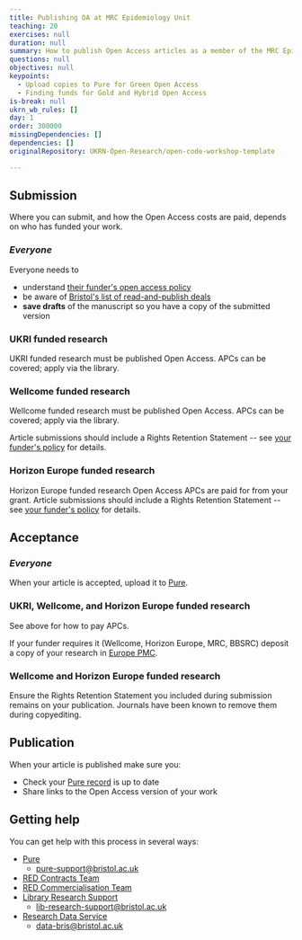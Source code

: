 ```yaml
---
title: Publishing OA at MRC Epidemiology Unit
teaching: 20
exercises: null
duration: null
summary: How to publish Open Access articles as a member of the MRC Epidemiology Unit.
questions: null
objectives: null
keypoints:
  - Upload copies to Pure for Green Open Access
  - Finding funds for Gold and Hybrid Open Access
is-break: null
ukrn_wb_rules: []
day: 1
order: 300000
missingDependencies: []
dependencies: []
originalRepository: UKRN-Open-Research/open-code-workshop-template

---
```

## Submission

Where you can submit, and how the Open Access costs are paid, depends on who has funded your work.

### _Everyone_

Everyone needs to
- understand [their funder's open access policy](https://www.bristol.ac.uk/staff/researchers/open-access/funder-requirements/)
- be aware of [Bristol's list of read-and-publish deals](https://www.bristol.ac.uk/staff/researchers/open-access/funding/read--publish--transformative-deals-/)
- **save drafts** of the manuscript so you have a copy of the submitted version

### UKRI funded research

UKRI funded research must be published Open Access.
APCs can be covered; apply via the library.

### Wellcome funded research

Wellcome funded research must be published Open Access.
APCs can be covered; apply via the library.

Article submissions should include a Rights Retention Statement --
see [your funder's policy](https://www.bristol.ac.uk/staff/researchers/open-access/funder-requirements/) for details.

### Horizon Europe funded research

Horizon Europe funded research Open Access APCs are paid for from your grant.
Article submissions should include a Rights Retention Statement --
see [your funder's policy](https://www.bristol.ac.uk/staff/researchers/open-access/funder-requirements/) for details.

## Acceptance

### _Everyone_

When your article is accepted, upload it to [Pure](https://research-information.bris.ac.uk/pure).

### UKRI, Wellcome, and Horizon Europe funded research

See above for how to pay APCs.

If your funder requires it (Wellcome, Horizon Europe, MRC, BBSRC) deposit a copy of your research
in [Europe PMC](https://plus.europepmc.org/home).

### Wellcome and Horizon Europe funded research

Ensure the Rights Retention Statement you included during submission remains on your publication.
Journals have been known to remove them during copyediting.

## Publication

When your article is published make sure you:
- Check your [Pure record](https://research-information.bris.ac.uk/pure) is up to date
- Share links to the Open Access version of your work


## Getting help

You can get help with this process in several ways:
- [Pure](https://www.bristol.ac.uk/red/research-policy/pure/)
  - [pure-support@bristol.ac.uk](mailto:pure-support@bristol.ac.uk)
- [RED Contracts Team](https://www.bristol.ac.uk/red/contracts/)
- [RED Commercialisation Team](https://www.bristol.ac.uk/red/research-commercial/)
- [Library Research Support](https://www.bristol.ac.uk/library/research-support/)
  - [lib-research-support@bristol.ac.uk](mailto:lib-research-support@bristol.ac.uk)
- [Research Data Service](https://www.bristol.ac.uk/staff/researchers/data/)
  - [data-bris@bristol.ac.uk](mailto:data-bris@bristol.ac.uk)
